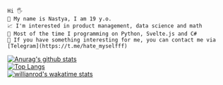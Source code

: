     Hi 🖐  
    🌈 My name is Nastya, I am 19 y.o.  
    📈 I'm interested in product management, data science and math  
    🔪 Most of the time I programming on Python, Svelte.js and C#  
    💌 If you have something interesting for me, you can contact me via [Telegram](https://t.me/hate_myselfff)   



[![Anurag's github stats](https://github-readme-stats.vercel.app/api?username=tpofd&show_icons=true&hide=prs&theme=react)](https://github.com/anuraghazra/github-readme-stats)  
[![Top Langs](https://github-readme-stats.vercel.app/api/top-langs/?username=tpofd&layout=compact&hide=ShaderLab&theme=react)](https://github.com/anuraghazra/github-readme-stats)   
[![willianrod's wakatime stats](https://github-readme-stats.vercel.app/api/wakatime?username=agisina&theme=react)](https://github.com/anuraghazra/github-readme-stats)
